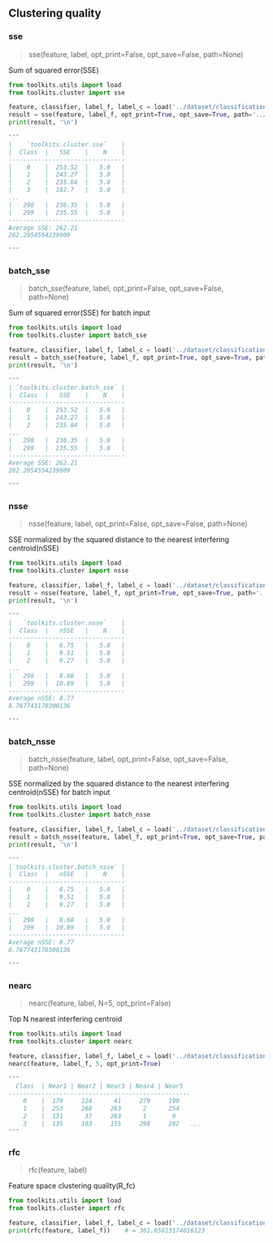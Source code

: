 ## Clustering quality

### sse

> sse(feature, label, opt_print=False, opt_save=False, path=None)

Sum of squared error(SSE)

``` python
from toolkits.utils import load
from toolkits.cluster import sse

feature, classifier, label_f, label_c = load('../dataset/classification300.npz')
result = sse(feature, label_f, opt_print=True, opt_save=True, path='../results/example_sse.csv')
print(result, '\n')

"""
|    `toolkits.cluster.sse`    |
|  Class  |   SSE    |    N    |
--------------------------------
|    0    |  253.52  |   5.0   |
|    1    |  243.27  |   5.0   |
|    2    |  235.84  |   5.0   |
|    3    |  182.7   |   5.0   |
...
|   298   |  236.35  |   5.0   |
|   299   |  235.55  |   5.0   |
--------------------------------
Average SSE: 262.21
262.2054554239909 

"""
```


### batch_sse

> batch_sse(feature, label, opt_print=False, opt_save=False, path=None)

Sum of squared error(SSE) for batch input

``` python
from toolkits.utils import load
from toolkits.cluster import batch_sse

feature, classifier, label_f, label_c = load('../dataset/classification300_batch.npz')
result = batch_sse(feature, label_f, opt_print=True, opt_save=True, path='../results/example_batch_sse.csv')
print(result, '\n')

"""
| `toolkits.cluster.batch_sse` |
|  Class  |   SSE    |    N    |
--------------------------------
|    0    |  253.52  |   5.0   |
|    1    |  243.27  |   5.0   |
|    2    |  235.84  |   5.0   |
...
|   298   |  236.35  |   5.0   |
|   299   |  235.55  |   5.0   |
--------------------------------
Average SSE: 262.21
262.2054554239909 

"""
```


### nsse

> nsse(feature, label, opt_print=False, opt_save=False, path=None)

SSE normalized by the squared distance to the nearest interfering centroid(nSSE)

``` python
from toolkits.utils import load
from toolkits.cluster import nsse

feature, classifier, label_f, label_c = load('../dataset/classification300.npz')
result = nsse(feature, label_f, opt_print=True, opt_save=True, path='../results/example_nsse.csv')
print(result, '\n')

"""
|   `toolkits.cluster.nsse`    |
|  Class  |   nSSE   |    N    |
--------------------------------
|    0    |   6.75   |   5.0   |
|    1    |   9.51   |   5.0   |
|    2    |   9.27   |   5.0   |
...
|   298   |   8.68   |   5.0   |
|   299   |  10.89   |   5.0   |
--------------------------------
Average nSSE: 8.77
8.767743170300136 

"""
```


### batch_nsse

> batch_nsse(feature, label, opt_print=False, opt_save=False, path=None)

SSE normalized by the squared distance to the nearest interfering centroid(nSSE) for batch input

``` python
from toolkits.utils import load
from toolkits.cluster import batch_nsse

feature, classifier, label_f, label_c = load('../dataset/classification300_batch.npz')
result = batch_nsse(feature, label_f, opt_print=True, opt_save=True, path='../results/example_batch_nsse.csv')
print(result, '\n')

"""
|`toolkits.cluster.batch_nsse` |
|  Class  |   nSSE   |    N    |
--------------------------------
|    0    |   6.75   |   5.0   |
|    1    |   9.51   |   5.0   |
|    2    |   9.27   |   5.0   |
...
|   298   |   8.68   |   5.0   |
|   299   |  10.89   |   5.0   |
--------------------------------
Average nSSE: 8.77
8.767743170300136 

"""
```

### nearc

> nearc(feature, label, N=5, opt_print=False)

Top N nearest interfering centroid

``` python
from toolkits.utils import load
from toolkits.cluster import nearc

feature, classifier, label_f, label_c = load('../dataset/classification300.npz')
nearc(feature, label_f, 5, opt_print=True)

"""
  Class  | Near1 | Near2 | Near3 | Near4 | Near5 
--------------------------------------------------
    0    |  179     124      41     279     190   
    1    |  253     268     263      2      254   
    2    |  131      37     263      1       9  
    3    |  135     103     155     298     282   ...
"""
```

### rfc

> rfc(feature, label)

Feature space clustering quality(R_fc)

``` python
from toolkits.utils import load
from toolkits.cluster import rfc

feature, classifier, label_f, label_c = load('../dataset/classification300.npz')
print(rfc(feature, label_f))    # = 361.05813174016123
```
